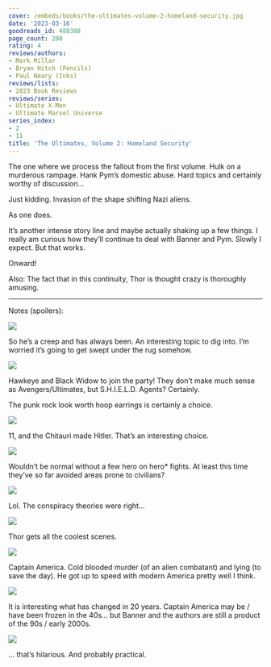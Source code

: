 ```yaml
---
cover: /embeds/books/the-ultimates-volume-2-homeland-security.jpg
date: '2023-03-16'
goodreads_id: 488388
page_count: 200
rating: 4
reviews/authors:
- Mark Millar
- Bryan Hitch (Pencils)
- Paul Neary (Inks)
reviews/lists:
- 2023 Book Reviews
reviews/series:
- Ultimate X-Men
- Ultimate Marvel Universe
series_index:
- 2
- 11
title: 'The Ultimates, Volume 2: Homeland Security'
---
```

The one where we process the fallout from the first volume. Hulk on a murderous rampage. Hank Pym’s domestic abuse. Hard topics and certainly worthy of discussion…

Just kidding. Invasion of the shape shifting Nazi aliens. 

As one does. 

It’s another intense story line and maybe actually shaking up a few things. I really am curious how they’ll continue to deal with Banner and Pym. Slowly I expect. But that works. 

Onward!


Also: The fact that in this continuity, Thor is thought  crazy is thoroughly amusing. 

<!--more-->

---



Notes (spoilers):

![](/embeds/books/attachments/the-ultimates-v2-7efd25.png)

So he’s a creep and has always been. An interesting topic to dig into. I’m worried it’s going to get swept under the rug somehow. 

![](/embeds/books/attachments/the-ultimates-v2-492073.png)

Hawkeye and Black Widow to join the party! They don’t make much sense as Avengers/Ultimates, but S.H.I.E.L.D. Agents? Certainly.

The punk rock look worth hoop earrings is certainly a choice. 

![](/embeds/books/attachments/the-ultimates-v2-03c5ad.png)

11, and the Chitauri made Hitler. That’s an interesting choice. 

![](/embeds/books/attachments/the-ultimates-v2-d10266.png)

Wouldn’t be normal without a few hero on hero* fights. At least this time they’ve so far avoided areas prone to civilians?

![](/embeds/books/attachments/the-ultimates-v2-22caf5.png)

Lol. The conspiracy theories were right…

![](/embeds/books/attachments/the-ultimates-v2-829044.png)

Thor gets all the coolest scenes. 

![](/embeds/books/attachments/the-ultimates-v2-038a3e.png)

Captain America. Cold blooded murder (of an alien combatant) and lying (to save the day). He got up to speed with modern America pretty well I think. 

![](/embeds/books/attachments/the-ultimates-v2-748fb0.png)

It is interesting what has changed in 20 years. Captain America may be / have been frozen in the 40s… but Banner and the authors are still a product of the 90s / early 2000s. 

![](/embeds/books/attachments/the-ultimates-v2-ebd9b3.png)

… that’s hilarious. And probably practical. 
